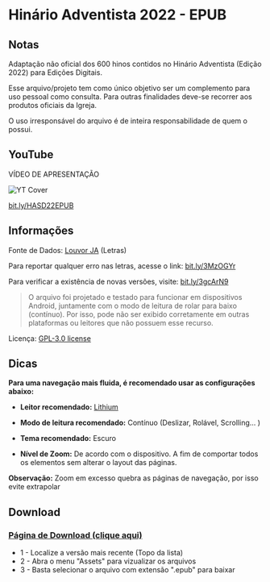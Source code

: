 # Hinário Adventista 2022 - EPUB

## Notas

Adaptação não oficial dos 600 hinos contidos no Hinário Adventista (Edição 2022) para Edições Digitais.

Esse arquivo/projeto tem como único objetivo ser um complemento para uso pessoal como consulta.
Para outras finalidades deve-se recorrer aos produtos oficiais da Igreja.

O uso irresponsável do arquivo é de inteira responsabilidade de quem o possui.

## YouTube
VÍDEO DE APRESENTAÇÃO

![YT Cover](https://i9.ytimg.com/vi/aeKfe2F-O3o/mqdefault.jpg?v=63310d79&sqp=CJid1psG&rs=AOn4CLCQHmrme2J3BOP0bm6gWnDgD1-WXg)

[bit.ly/HASD22EPUB](https://bit.ly/HASD22EPUB)

## Informações

Fonte de Dados: [Louvor JA](https://bit.ly/3hFnax1) (Letras)

Para reportar qualquer erro nas letras, acesse o link: [bit.ly/3MzOGYr](https://bit.ly/3MzOGYr)

Para verificar a existência de novas versões, visite: [bit.ly/3gcArN9](https://bit.ly/3gcArN9)

>O arquivo foi projetado e testado para funcionar em dispositivos Android, juntamente com o modo de leitura de rolar para baixo (contínuo). Por isso, pode não ser exibido corretamente em outras plataformas ou leitores que não possuem esse recurso.

Licença: [GPL-3.0 license](https://www.gnu.org/licenses/gpl-3.0.html)

## Dicas

**Para uma navegação mais fluida, é recomendado usar as configurações abaixo:**

- **Leitor recomendado:** [Lithium](https://play.google.com/store/apps/details?id=com.faultexception.reader)

- **Modo de leitura recomendado:** Contínuo (Deslizar, Rolável, Scrolling... )

- **Tema recomendado:** Escuro

- **Nível de Zoom:** De acordo com o dispositivo. A fim de comportar todos os elementos sem alterar o layout das páginas.

**Observação:** Zoom em excesso quebra as páginas de navegação, por isso evite extrapolar

## Download

### [Página de Download (clique aqui)](https://bit.ly/3gcArN9)

- 1 - Localize a versão mais recente (Topo da lista)
- 2 - Abra o menu "Assets" para vizualizar os arquivos
- 3 - Basta selecionar o arquivo com extensão ".epub" para baixar
